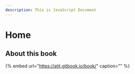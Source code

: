 ```yaml
---
description: This is JavaScript Document
---
```


# Home

## About this book

{% embed url="https://atit.gitbook.io/book/" caption="" %}


